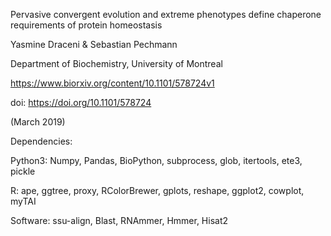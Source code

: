 Pervasive convergent evolution and extreme phenotypes define chaperone requirements of protein homeostasis

Yasmine Draceni & Sebastian Pechmann

Department of Biochemistry, University of Montreal

https://www.biorxiv.org/content/10.1101/578724v1

doi: https://doi.org/10.1101/578724 

(March 2019)





Dependencies:

Python3: Numpy, Pandas, BioPython, subprocess, glob, itertools, ete3, pickle

R: ape, ggtree, proxy, RColorBrewer, gplots, reshape, ggplot2, cowplot, myTAI

Software: ssu-align, Blast, RNAmmer, Hmmer, Hisat2

